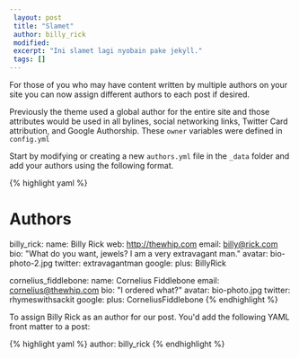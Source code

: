 ```yaml
---
 layout: post
 title: "Slamet"
 author: billy_rick
 modified:
 excerpt: "Ini slamet lagi nyobain pake jekyll."
 tags: []
---
```

 
 For those of you who may have content written by multiple authors on your site you can now assign different authors to each post if desired.
 
 Previously the theme used a global author for the entire site and those attributes would be used in all bylines, social networking links, Twitter Card attribution, and Google Authorship. These `owner` variables were defined in `config.yml`
 
 Start by modifying or creating a new `authors.yml` file in the `_data` folder and add your authors using the following format.
 
 {% highlight yaml %}
 # Authors
 
 billy_rick:
   name: Billy Rick
   web: http://thewhip.com
   email: billy@rick.com
   bio: "What do you want, jewels? I am a very extravagant man."
   avatar: bio-photo-2.jpg
   twitter: extravagantman
   google:
     plus: BillyRick
 
 cornelius_fiddlebone:
   name: Cornelius Fiddlebone
   email: cornelius@thewhip.com
   bio: "I ordered what?"
   avatar: bio-photo.jpg
   twitter: rhymeswithsackit
   google:
     plus: CorneliusFiddlebone
 {% endhighlight %}
 
 To assign Billy Rick as an author for our post. You'd add the following YAML front matter to a post:
 
 {% highlight yaml %}
 author: billy_rick
 {% endhighlight %}
